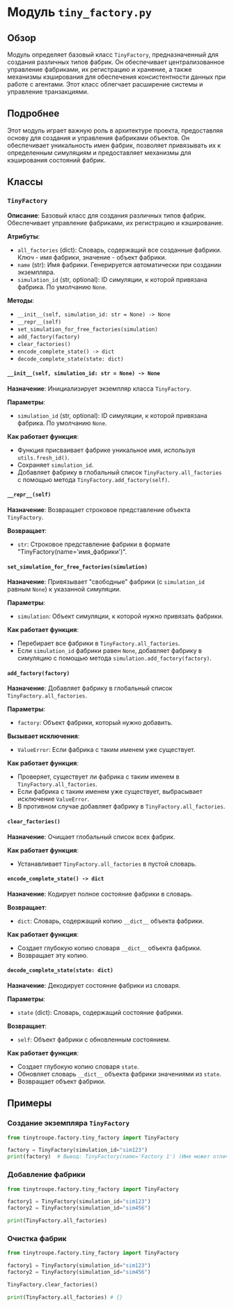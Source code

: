 # Модуль `tiny_factory.py`

## Обзор

Модуль определяет базовый класс `TinyFactory`, предназначенный для создания различных типов фабрик. Он обеспечивает централизованное управление фабриками, их регистрацию и хранение, а также механизмы кэширования для обеспечения консистентности данных при работе с агентами. Этот класс облегчает расширение системы и управление транзакциями.

## Подробнее

Этот модуль играет важную роль в архитектуре проекта, предоставляя основу для создания и управления фабриками объектов. Он обеспечивает уникальность имен фабрик, позволяет привязывать их к определенным симуляциям и предоставляет механизмы для кэширования состояний фабрик.

## Классы

### `TinyFactory`

**Описание**: Базовый класс для создания различных типов фабрик. Обеспечивает управление фабриками, их регистрацию и кэширование.

**Атрибуты**:

- `all_factories` (dict): Словарь, содержащий все созданные фабрики. Ключ - имя фабрики, значение - объект фабрики.
- `name` (str): Имя фабрики. Генерируется автоматически при создании экземпляра.
- `simulation_id` (str, optional): ID симуляции, к которой привязана фабрика. По умолчанию `None`.

**Методы**:

- `__init__(self, simulation_id: str = None) -> None`
- `__repr__(self)`
- `set_simulation_for_free_factories(simulation)`
- `add_factory(factory)`
- `clear_factories()`
- `encode_complete_state() -> dict`
- `decode_complete_state(state: dict)`

#### `__init__(self, simulation_id: str = None) -> None`

**Назначение**: Инициализирует экземпляр класса `TinyFactory`.

**Параметры**:

- `simulation_id` (str, optional): ID симуляции, к которой привязана фабрика. По умолчанию `None`.

**Как работает функция**:

- Функция присваивает фабрике уникальное имя, используя `utils.fresh_id()`.
- Сохраняет `simulation_id`.
- Добавляет фабрику в глобальный список `TinyFactory.all_factories` с помощью метода `TinyFactory.add_factory(self)`.

#### `__repr__(self)`

**Назначение**: Возвращает строковое представление объекта `TinyFactory`.

**Возвращает**:

- `str`: Строковое представление фабрики в формате "TinyFactory(name='имя_фабрики')".

#### `set_simulation_for_free_factories(simulation)`

**Назначение**: Привязывает "свободные" фабрики (с `simulation_id` равным `None`) к указанной симуляции.

**Параметры**:

- `simulation`: Объект симуляции, к которой нужно привязать фабрики.

**Как работает функция**:

- Перебирает все фабрики в `TinyFactory.all_factories`.
- Если `simulation_id` фабрики равен `None`, добавляет фабрику в симуляцию с помощью метода `simulation.add_factory(factory)`.

#### `add_factory(factory)`

**Назначение**: Добавляет фабрику в глобальный список `TinyFactory.all_factories`.

**Параметры**:

- `factory`: Объект фабрики, который нужно добавить.

**Вызывает исключения**:

- `ValueError`: Если фабрика с таким именем уже существует.

**Как работает функция**:

- Проверяет, существует ли фабрика с таким именем в `TinyFactory.all_factories`.
- Если фабрика с таким именем уже существует, выбрасывает исключение `ValueError`.
- В противном случае добавляет фабрику в `TinyFactory.all_factories`.

#### `clear_factories()`

**Назначение**: Очищает глобальный список всех фабрик.

**Как работает функция**:

- Устанавливает `TinyFactory.all_factories` в пустой словарь.

#### `encode_complete_state() -> dict`

**Назначение**: Кодирует полное состояние фабрики в словарь.

**Возвращает**:

- `dict`: Словарь, содержащий копию `__dict__` объекта фабрики.

**Как работает функция**:

- Создает глубокую копию словаря `__dict__` объекта фабрики.
- Возвращает эту копию.

#### `decode_complete_state(state: dict)`

**Назначение**: Декодирует состояние фабрики из словаря.

**Параметры**:

- `state` (dict): Словарь, содержащий состояние фабрики.

**Возвращает**:

- `self`: Объект фабрики с обновленным состоянием.

**Как работает функция**:

- Создает глубокую копию словаря `state`.
- Обновляет словарь `__dict__` объекта фабрики значениями из `state`.
- Возвращает объект фабрики.

## Примеры

### Создание экземпляра `TinyFactory`

```python
from tinytroupe.factory.tiny_factory import TinyFactory

factory = TinyFactory(simulation_id="sim123")
print(factory)  # Вывод: TinyFactory(name='Factory 1') (Имя может отличаться)
```

### Добавление фабрики

```python
from tinytroupe.factory.tiny_factory import TinyFactory

factory1 = TinyFactory(simulation_id="sim123")
factory2 = TinyFactory(simulation_id="sim456")

print(TinyFactory.all_factories)
```

### Очистка фабрик

```python
from tinytroupe.factory.tiny_factory import TinyFactory

factory1 = TinyFactory(simulation_id="sim123")
factory2 = TinyFactory(simulation_id="sim456")

TinyFactory.clear_factories()

print(TinyFactory.all_factories) # {}